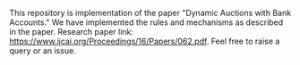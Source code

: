 This repository is implementation of the paper "Dynamic Auctions with Bank Accounts."
We have implemented the rules and mechanisms as described in the paper.
Research paper link: https://www.ijcai.org/Proceedings/16/Papers/062.pdf.
Feel free to raise a query or an issue.
